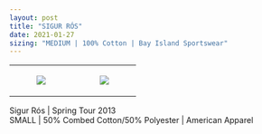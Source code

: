 ```yaml
---
layout: post
title: "SIGUR RÓS"
date: 2021-01-27
sizing: "MEDIUM | 100% Cotton | Bay Island Sportswear"
---
```




<table style="width:100%;"><tr><td style="vertical-align:top;">
      <figure class="tmblr-full" data-orig-height="2048" data-orig-width="1365" data-orig-src="https://concertshirts.netlify.app/shirts/0247/0247-01.jpg"><img src="https://64.media.tumblr.com/81c78158d5acc41a3f1d0311492a2458/c34dcfd935534415-0c/s540x810/36bf0a2807e9c755952bfec66d315635387900b1.jpg" data-orig-height="2048" data-orig-width="1365" data-orig-src="https://concertshirts.netlify.app/shirts/0247/0247-01.jpg"/></figure></td>
    <td style="vertical-align:top;">
      <figure class="tmblr-full" data-orig-height="2048" data-orig-width="1365" data-orig-src="https://concertshirts.netlify.app/shirts/0247/0247-02.jpg"><img src="https://64.media.tumblr.com/a49078d948f842b595af1e6da3b455c5/c34dcfd935534415-dc/s540x810/c1fecff29d747f771bdf9f7bdcbfdc5d917ff9ec.jpg" data-orig-height="2048" data-orig-width="1365" data-orig-src="https://concertshirts.netlify.app/shirts/0247/0247-02.jpg"/></figure></td>
  </tr></table><p>
  Sigur Rós | Spring Tour 2013<br/>SMALL | 50% Combed Cotton/50% Polyester | American Apparel
</p>
